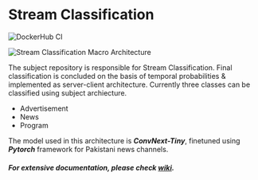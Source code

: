 # Stream Classification
![DockerHub CI][dockerBadge]

![Stream Classification Macro Architecture][macro_architecture]

The subject repository is responsible for Stream Classification. Final classification is concluded on the basis of temporal probabilities & implemented as server-client architecture. Currently three classes can be classified using subject archiecture.

* Advertisement
* News
* Program

The model used in this architecture is ***ConvNext-Tiny***, finetuned using ***Pytorch*** framework for Pakistani news channels.

##### For extensive documentation, please check [***wiki***](https://github.com/codeadeel/Stream-Classification/wiki).

[dockerBadge]: https://github.com/codeadeel/Stream-Classification/actions/workflows/dockerPush.yml/badge.svg?event=push
[macro_architecture]: ./MarkDown-Data/macro_architecture.jpg
